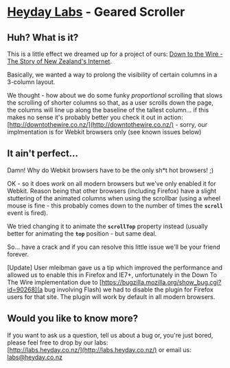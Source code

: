 [Heyday Labs](http://labs.heyday.co.nz/) - Geared Scroller
================================

Huh? What is it?
----------------

This is a little effect we dreamed up for a project of ours: [Down to the Wire - The Story of New Zealand's Internet](http://downtothewire.co.nz/).

Basically, we wanted a way to prolong the visibility of certain columns in a 3-column layout.

We thought - how about we do some funky *proportional* scrolling that slows the scrolling of shorter columns so that, as a user scrolls down the page, the columns will line up along the baseline of the tallest column... if this makes no sense it's probably better you check it out in action:
[http://downtothewire.co.nz/](http://downtothewire.co.nz/) - sorry, our implmentation is for Webkit browsers only (see known issues below)

It ain't perfect...
-------------------

Damn! Why do Webkit browsers have to be the only sh*t hot browsers! ;)

OK - so it does *work* on all modern browsers but we've only enabled it for Webkit. Reason being that other browsers (including Firefox) have a slight stuttering of the animated columns when using the scrollbar (using a wheel mouse is fine - this probably comes down to the number of times the **`scroll`** event is fired).

We tried changing it to animate the **`scrollTop`** property instead (usually better for animating the **`top`** position - but same deal.

So... have a crack and if you can resolve this little issue we'll be your friend forever.

[Update] User mleibman gave us a tip which improved the performance and allowed us to enable this in Firefox and IE7+, unfortunately in the Down To The Wire implementation due to [https://bugzilla.mozilla.org/show_bug.cgi?id=90268](a bug involving Flash) we had to disable the plugin for Firefox users for that site. The plugin will work by default in all modern browsers.

Would you like to know more?
----------------------------

If you want to ask us a question, tell us about a bug or, you're just bored, please feel free to drop by our labs:  
[http://labs.heyday.co.nz/](http://labs.heyday.co.nz/) or email us: [labs@heyday.co.nz](mailto:labs@heyday.co.nz)
